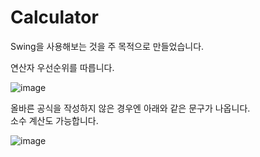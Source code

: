 # Calculator

Swing을 사용해보는 것을 주 목적으로 만들었습니다.

연산자 우선순위를 따릅니다.

![image](https://github.com/ParkDH0809/Calculator/assets/99964675/1e915eea-65a9-4ad9-821a-23a72bc2068e)




올바른 공식을 작성하지 않은 경우엔 아래와 같은 문구가 나옵니다.  </br>소수 계산도 가능합니다.

![image](https://github.com/ParkDH0809/Calculator/assets/99964675/d202adaa-16db-4bba-a6ed-849af1a6395b)


